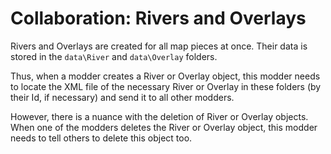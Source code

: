 # Collaboration: Rivers and Overlays

Rivers and Overlays are created for all map pieces at once. Their data is stored in the `data\River` and `data\Overlay` folders.

Thus, when a modder creates a River or Overlay object, this modder needs to locate the XML file of the necessary River or Overlay in these folders (by their Id, if necessary) and send it to all other modders.

However, there is a nuance with the deletion of River or Overlay objects. When one of the modders deletes the River or Overlay object, this modder needs to tell others to delete this object too.

